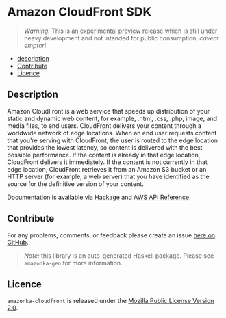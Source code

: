 # Amazon CloudFront SDK

> _Warning:_ This is an experimental preview release which is still under heavy development and not intended for public consumption, _caveat emptor_!

* [description](#description)
* [Contribute](#contribute)
* [Licence](#licence)

## Description

Amazon CloudFront is a web service that speeds up distribution of your static
and dynamic web content, for example, .html, .css, .php, image, and media
files, to end users. CloudFront delivers your content through a worldwide
network of edge locations. When an end user requests content that you're
serving with CloudFront, the user is routed to the edge location that
provides the lowest latency, so content is delivered with the best possible
performance. If the content is already in that edge location, CloudFront
delivers it immediately. If the content is not currently in that edge
location, CloudFront retrieves it from an Amazon S3 bucket or an HTTP server
(for example, a web server) that you have identified as the source for the
definitive version of your content.

Documentation is available via [Hackage](http://hackage.haskell.org/package/amazonka-cloudfront)
and [AWS API Reference](http://docs.aws.amazon.com/AmazonCloudFront/latest/APIReference/Welcome.html).


## Contribute

For any problems, comments, or feedback please create an issue [here on GitHub](https://github.com/brendanhay/amazonka/issues).

> _Note:_ this library is an auto-generated Haskell package. Please see `amazonka-gen` for more information.


## Licence

`amazonka-cloudfront` is released under the [Mozilla Public License Version 2.0](http://www.mozilla.org/MPL/).
